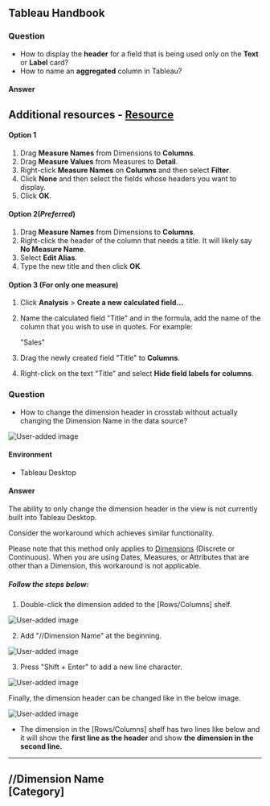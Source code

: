 ## Tableau Handbook

### Question
* How to display the **header** for a field that is being used only on the **Text** or **Label** card?
* How to name an **aggregated** column in Tableau?
#### Answer
## Additional resources - [Resource](https://youtu.be/qgezLad4OnU)
#### ****Option 1****

1.  Drag **Measure Names** from Dimensions to **Columns**.
2.  Drag **Measure Values** from Measures to  **Detail**.
3.  Right-click  **Measure Names**  on  **Columns** and then select **Filter**.
4.  Click  **None**  and then select the fields whose headers you want to display.
5.  Click **OK**.

#### ****Option 2****(*Preferred*)

1.  Drag  **Measure Names**  from Dimensions to **Columns**.
2.  Right-click the header of the column that needs a title. It will likely say  **No Measure Name**.
3.  Select  **Edit Alias**.
4.  Type the new title and then click  **OK**.

#### ****Option 3 (For only one measure)****

1.  Click  **Analysis**  >  **Create a new calculated field...**
2.  Name the calculated field "Title" and in the formula, add the name of the column that you wish to use in quotes. For example:
    
    "Sales"
    
3.  Drag the newly created field "Title" to  **Columns**.
4.  Right-click on the text "Title" and select  **Hide field labels for columns**.


### Question

* How to change the dimension header in crosstab without actually changing the Dimension Name in the data source?

  
![User-added image](https://kb.tableau.com/servlet/rtaImage?eid=ka06Q000000tfFk&feoid=00N60000002Wwyw&refid=0EM6Q0000027gsV)

#### **Environment**

-   Tableau Desktop

#### **Answer**

The ability to only change the dimension header in the view is not currently built into Tableau Desktop.  
  
Consider the workaround which achieves similar functionality.  
  
Please note that this method only applies to  [Dimensions](https://help.tableau.com/current/pro/desktop/en-us/datafields_typesandroles.htm) (Discrete or Continuous). When you are using Dates, Measures, or Attributes that are other than a Dimension, this workaround is not applicable.

##### **Follow the steps below:**

1. Double-click the dimension added to the [Rows/Columns] shelf.

![User-added image](https://kb.tableau.com/servlet/rtaImage?eid=ka06Q000000tfFk&feoid=00N60000002Wwyx&refid=0EM6Q0000027gsf)

2. Add "//Dimension Name" at the beginning.

![User-added image](https://kb.tableau.com/servlet/rtaImage?eid=ka06Q000000tfFk&feoid=00N60000002Wwyx&refid=0EM6Q0000027gsk)

3. Press "Shift + Enter" to add a new line character.

![User-added image](https://kb.tableau.com/servlet/rtaImage?eid=ka06Q000000tfFk&feoid=00N60000002Wwyx&refid=0EM6Q0000027gsp)  

Finally, the dimension header can be changed like in the below image.

![User-added image](https://kb.tableau.com/servlet/rtaImage?eid=ka06Q000000tfFk&feoid=00N60000002Wwyx&refid=0EM6Q0000027gsu)  
* The dimension in the [Rows/Columns] shelf has two lines like below and it will show the  **first line as the header**  and show  **the dimension in the second line.**  
---------------------  
//Dimension Name  
[Category]  
---------------------
